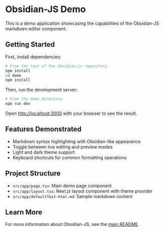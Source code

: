 # Obsidian-JS Demo

This is a demo application showcasing the capabilities of the Obsidian-JS markdown editor component.

## Getting Started

First, install dependencies:

```bash
# From the root of the obsidian-js repository
npm install
cd demo
npm install
```

Then, run the development server:

```bash
# From the demo directory
npm run dev
```

Open [http://localhost:3000](http://localhost:3000) with your browser to see the result.

## Features Demonstrated

- Markdown syntax highlighting with Obsidian-like appearance
- Toggle between live editing and preview modes
- Light and dark theme support
- Keyboard shortcuts for common formatting operations

## Project Structure

- `src/app/page.tsx`: Main demo page component
- `src/app/layout.tsx`: Next.js layout component with theme provider
- `src/app/defaultText-html.md`: Sample markdown content

## Learn More

For more information about Obsidian-JS, see the [main README](../README.md).
